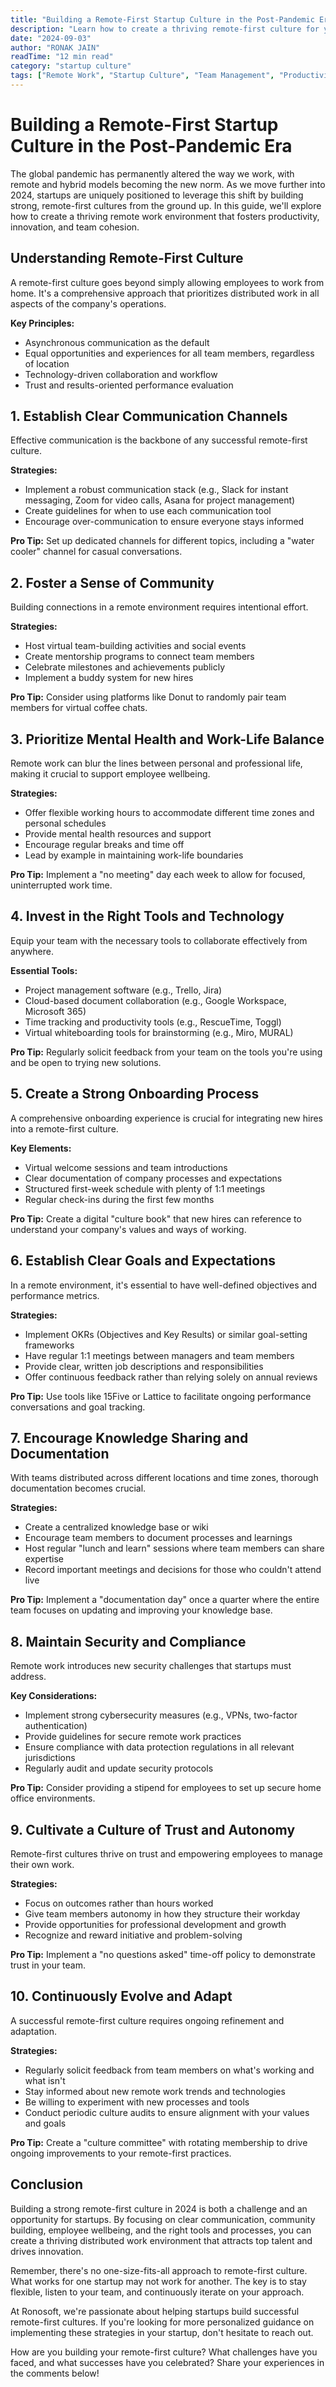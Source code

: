 ```yaml
---
title: "Building a Remote-First Startup Culture in the Post-Pandemic Era"
description: "Learn how to create a thriving remote-first culture for your startup in 2024. Discover strategies for effective communication, team building, and maintaining productivity in a distributed work environment."
date: "2024-09-03"
author: "RONAK JAIN"
readTime: "12 min read"
category: "startup culture"
tags: ["Remote Work", "Startup Culture", "Team Management", "Productivity", "Communication"]
---
```


# Building a Remote-First Startup Culture in the Post-Pandemic Era

The global pandemic has permanently altered the way we work, with remote and hybrid models becoming the new norm. As we move further into 2024, startups are uniquely positioned to leverage this shift by building strong, remote-first cultures from the ground up. In this guide, we'll explore how to create a thriving remote work environment that fosters productivity, innovation, and team cohesion.

## Understanding Remote-First Culture

A remote-first culture goes beyond simply allowing employees to work from home. It's a comprehensive approach that prioritizes distributed work in all aspects of the company's operations.

**Key Principles:**
- Asynchronous communication as the default
- Equal opportunities and experiences for all team members, regardless of location
- Technology-driven collaboration and workflow
- Trust and results-oriented performance evaluation

## 1. Establish Clear Communication Channels

Effective communication is the backbone of any successful remote-first culture.

**Strategies:**
- Implement a robust communication stack (e.g., Slack for instant messaging, Zoom for video calls, Asana for project management)
- Create guidelines for when to use each communication tool
- Encourage over-communication to ensure everyone stays informed

**Pro Tip:** Set up dedicated channels for different topics, including a "water cooler" channel for casual conversations.

## 2. Foster a Sense of Community

Building connections in a remote environment requires intentional effort.

**Strategies:**
- Host virtual team-building activities and social events
- Create mentorship programs to connect team members
- Celebrate milestones and achievements publicly
- Implement a buddy system for new hires

**Pro Tip:** Consider using platforms like Donut to randomly pair team members for virtual coffee chats.

## 3. Prioritize Mental Health and Work-Life Balance

Remote work can blur the lines between personal and professional life, making it crucial to support employee wellbeing.

**Strategies:**
- Offer flexible working hours to accommodate different time zones and personal schedules
- Provide mental health resources and support
- Encourage regular breaks and time off
- Lead by example in maintaining work-life boundaries

**Pro Tip:** Implement a "no meeting" day each week to allow for focused, uninterrupted work time.

## 4. Invest in the Right Tools and Technology

Equip your team with the necessary tools to collaborate effectively from anywhere.

**Essential Tools:**
- Project management software (e.g., Trello, Jira)
- Cloud-based document collaboration (e.g., Google Workspace, Microsoft 365)
- Time tracking and productivity tools (e.g., RescueTime, Toggl)
- Virtual whiteboarding tools for brainstorming (e.g., Miro, MURAL)

**Pro Tip:** Regularly solicit feedback from your team on the tools you're using and be open to trying new solutions.

## 5. Create a Strong Onboarding Process

A comprehensive onboarding experience is crucial for integrating new hires into a remote-first culture.

**Key Elements:**
- Virtual welcome sessions and team introductions
- Clear documentation of company processes and expectations
- Structured first-week schedule with plenty of 1:1 meetings
- Regular check-ins during the first few months

**Pro Tip:** Create a digital "culture book" that new hires can reference to understand your company's values and ways of working.

## 6. Establish Clear Goals and Expectations

In a remote environment, it's essential to have well-defined objectives and performance metrics.

**Strategies:**
- Implement OKRs (Objectives and Key Results) or similar goal-setting frameworks
- Have regular 1:1 meetings between managers and team members
- Provide clear, written job descriptions and responsibilities
- Offer continuous feedback rather than relying solely on annual reviews

**Pro Tip:** Use tools like 15Five or Lattice to facilitate ongoing performance conversations and goal tracking.

## 7. Encourage Knowledge Sharing and Documentation

With teams distributed across different locations and time zones, thorough documentation becomes crucial.

**Strategies:**
- Create a centralized knowledge base or wiki
- Encourage team members to document processes and learnings
- Host regular "lunch and learn" sessions where team members can share expertise
- Record important meetings and decisions for those who couldn't attend live

**Pro Tip:** Implement a "documentation day" once a quarter where the entire team focuses on updating and improving your knowledge base.

## 8. Maintain Security and Compliance

Remote work introduces new security challenges that startups must address.

**Key Considerations:**
- Implement strong cybersecurity measures (e.g., VPNs, two-factor authentication)
- Provide guidelines for secure remote work practices
- Ensure compliance with data protection regulations in all relevant jurisdictions
- Regularly audit and update security protocols

**Pro Tip:** Consider providing a stipend for employees to set up secure home office environments.

## 9. Cultivate a Culture of Trust and Autonomy

Remote-first cultures thrive on trust and empowering employees to manage their own work.

**Strategies:**
- Focus on outcomes rather than hours worked
- Give team members autonomy in how they structure their workday
- Provide opportunities for professional development and growth
- Recognize and reward initiative and problem-solving

**Pro Tip:** Implement a "no questions asked" time-off policy to demonstrate trust in your team.

## 10. Continuously Evolve and Adapt

A successful remote-first culture requires ongoing refinement and adaptation.

**Strategies:**
- Regularly solicit feedback from team members on what's working and what isn't
- Stay informed about new remote work trends and technologies
- Be willing to experiment with new processes and tools
- Conduct periodic culture audits to ensure alignment with your values and goals

**Pro Tip:** Create a "culture committee" with rotating membership to drive ongoing improvements to your remote-first practices.

## Conclusion

Building a strong remote-first culture in 2024 is both a challenge and an opportunity for startups. By focusing on clear communication, community building, employee wellbeing, and the right tools and processes, you can create a thriving distributed work environment that attracts top talent and drives innovation.

Remember, there's no one-size-fits-all approach to remote-first culture. What works for one startup may not work for another. The key is to stay flexible, listen to your team, and continuously iterate on your approach.

At Ronosoft, we're passionate about helping startups build successful remote-first cultures. If you're looking for more personalized guidance on implementing these strategies in your startup, don't hesitate to reach out.

How are you building your remote-first culture? What challenges have you faced, and what successes have you celebrated? Share your experiences in the comments below!
